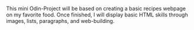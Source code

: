 This mini Odin-Project will be based on creating a basic recipes webpage on my favorite food. Once finished, I will display basic HTML skills through images, lists, paragraphs, and web-building. 